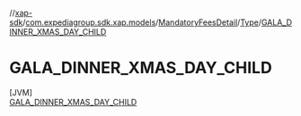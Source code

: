 //[xap-sdk](../../../../../index.md)/[com.expediagroup.sdk.xap.models](../../../index.md)/[MandatoryFeesDetail](../../index.md)/[Type](../index.md)/[GALA_DINNER_XMAS_DAY_CHILD](index.md)

# GALA_DINNER_XMAS_DAY_CHILD

[JVM]\
[GALA_DINNER_XMAS_DAY_CHILD](index.md)
